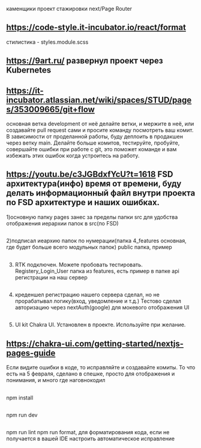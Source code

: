 каменщики проект стажировки next/Page Router
## https://code-style.it-incubator.io/react/format
стилистика - styles.module.scss
## https://9art.ru/ развернул проект через Kubernetes
## https://it-incubator.atlassian.net/wiki/spaces/STUD/pages/353009665/git+flow
основная ветка development от неё делайте ветки, и мержите в неё, или создавайте pull request сами и просите команду посмотреть ваш комит. В зависимости от проделанной работы, буду деплоить в продакшен через ветку main. Делайте больше комитов, тестируйте, пробуйте, совершайте ошибки при работе с git, это поможет команде и вам избежать этих ошибок когда устроитесь на работу.
## https://youtu.be/c3JGBdxfYcU?t=1618  FSD архитектура(инфо) время от времени, буду делать информационный файл внутри проекта по FSD архитектуре и наших ошибках.
1)основную папку pages занес за пределы папки src для удобства отображения иерархии папок в src(по FSD)
##
2)подписал иеархию папок по нумерации(папка 4_features основная, где будет больше всего модульных папок) public папка, пример
##
3) RTK подключен. Можете пробовать тестировать. Registery_Login_User папка из features, есть пример в папке api регистрации на наш сервер
##
4) креденшел регистрацию нашего сервера  сделал, но не прорабатывал логику(вход, уведомление и т.д.) Тестово сделал авторизацию через nextAuth(google) для мокевого отображения UI
##
5) UI kit Chakra UI. Установлен в проекте.  Используйте при желание.
## https://chakra-ui.com/getting-started/nextjs-pages-guide
Если видите ошибки в коде, то исправляйте и создавайте комиты. То что есть на 5 февраля, сделано в спешке, просто для отображения и понимания, и много где наговнокодил
##
npm install
##
npm run dev
##
npm run lint npm run format, для форматирования кода, если не получается в вашей IDE настроить автоматическое исправление
